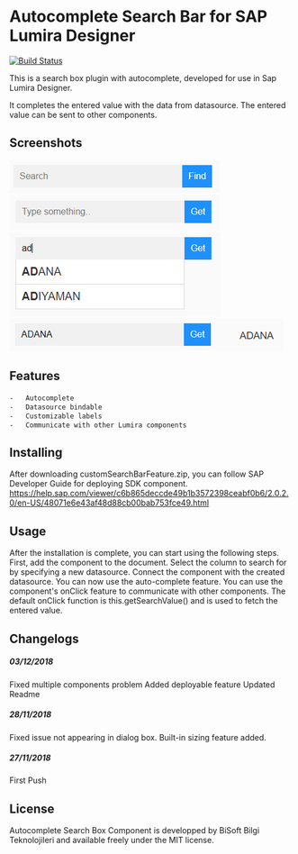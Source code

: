 # Autocomplete Search Bar for SAP Lumira Designer

[![Build Status](https://travis-ci.org/joemccann/dillinger.svg?branch=master)](https://travis-ci.org/joemccann/dillinger)

This is a search box plugin with autocomplete, developed for use in Sap Lumira Designer.

It completes the entered value with the data from datasource. The entered value can be sent to other components.

## Screenshots

![SearchBar](images/SearchBar.PNG)
![SearchBar2](images/SearchBar2.PNG)
![SearchBarSearching](images/Searching.PNG)
![SearchBarGet](images/Get.PNG)

## Features

    -	Autocomplete
    -	Datasource bindable
    -	Customizable labels
    -	Communicate with other Lumira components

## Installing

After downloading customSearchBarFeature.zip, you can follow SAP Developer Guide for deploying SDK component.
https://help.sap.com/viewer/c6b865deccde49b1b3572398ceabf0b6/2.0.2.0/en-US/48071e6e43af48d88cb00bab753fce49.html

## Usage
After the installation is complete, you can start using the following steps.
First, add the component to the document.
Select the column to search for by specifying a new datasource.
Connect the component with the created datasource.
You can now use the auto-complete feature.
You can use the component's onClick feature to communicate with other components.
The default onClick function is this.getSearchValue() and is used to fetch the entered value.

## Changelogs
##### 03/12/2018
Fixed multiple components problem
Added deployable feature
Updated Readme
##### 28/11/2018
Fixed issue not appearing in dialog box.
Built-in sizing feature added.
##### 27/11/2018
First Push

## License
Autocomplete Search Box Component is developped by BiSoft Bilgi Teknolojileri and available freely under the MIT license.
